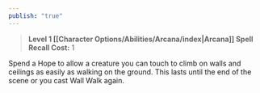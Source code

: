 ```yaml
---
publish: "true"
---
```

> **Level 1 [[Character Options/Abilities/Arcana/index|Arcana]] Spell**
> **Recall Cost:** 1

Spend a Hope to allow a creature you can touch to climb on walls and ceilings as easily as walking on the ground. This lasts until the end of the scene or you cast Wall Walk again.
